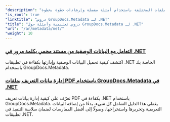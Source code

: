```yaml
---
"description": "تعرف على كيفية التعامل مع البيانات الوصفية عبر تنسيقات الملفات المختلفة باستخدام أمثلة مفصلة وإرشادات خطوة بخطوة."
"is_root": true
"linktitle": "دروس GroupDocs.Metadata لـ .NET"
"title": "دروس تعليمية وأمثلة حول GroupDocs.Metadata لـ .NET"
"url": "/ar/metadata/net/"
"weight": 10
---
```


### [التعامل مع البيانات الوصفية من مستند محمي بكلمة مرور في .NET](./load-metadata/)
اكتشف كيفية تحميل البيانات الوصفية وإدارتها بكفاءة في تطبيقات .NET الخاصة بك باستخدام GroupDocs.Metadata.
### [إدارة بيانات التعريف بملفات PDF باستخدام GroupDocs.Metadata في .NET](./pdf-metadata-management/)
تعرّف على كيفية إدارة بيانات تعريف PDF بكفاءة في .NET باستخدام GroupDocs.Metadata. يغطي هذا الدليل الشامل كل شيء، بدءًا من إضافة البيانات التعريفية وتحريرها واستخراجها، وصولًا إلى أفضل الممارسات لضمان سلاسة التنفيذ في تطبيقات .NET.